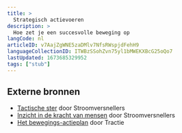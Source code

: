 ```yaml
---
title: >
  Strategisch actievoeren
description: >
  Hoe zet je een succesvolle beweging op
langCode: nl
articleID: v7AajZgWNE5zaDMlv7NfsRWspjdFehH9
languageCollectionID: ITWBzSSohZvn75yl1bMWEKXBcG25oQo7
lastUpdated: 1673685329952
tags: ["stub"]
---
```


## Externe bronnen

-   [Tactische ster](https://www.stroomversnellers.org/app/uploads/2020/10/HandleidingTactischeSter_Stroomversnellers.pdf) door Stroomversnellers
-   [Inzicht in de kracht van mensen](https://www.stroomversnellers.org/app/uploads/2021/06/HandleidingKrachtVanMensen_Stroomversnellers.pdf) door Stroomversnellers
-   [Het bewegings-actieplan](https://www.stroomversnellers.org/app/uploads/2019/05/HO-Het-bewegingsactieplan-Tractie.pdf) door Tractie